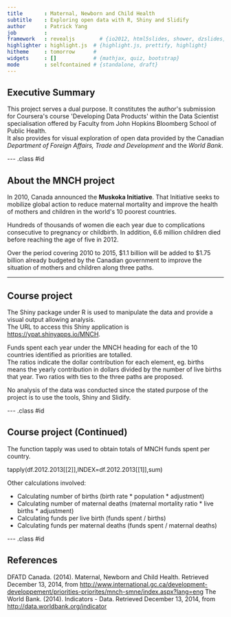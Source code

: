 ```yaml
---
title       : Maternal, Newborn and Child Health
subtitle    : Exploring open data with R, Shiny and Slidify
author      : Patrick Yang
job         : 
framework   : revealjs        # {io2012, html5slides, shower, dzslides, ...}
highlighter : highlight.js  # {highlight.js, prettify, highlight}
hitheme     : tomorrow      # 
widgets     : []            # {mathjax, quiz, bootstrap}
mode        : selfcontained # {standalone, draft}
---
```


## Executive Summary

This project serves a dual purpose.
It constitutes the author's submission
for Coursera's course 'Developing Data Products' 
within the Data Scientist specialisation offered 
by Faculty from John Hopkins Bloomberg School of Public Health.  
It also provides for visual exploration 
of open data provided by the Canadian *Department of Foreign Affairs, Trade and Development* 
and the *World Bank*.

--- .class #id 

## About the MNCH project

In 2010, Canada announced the **Muskoka Initiative**.
That Initiative seeks to mobilize global action
to reduce maternal mortality and improve
the health of mothers and children in
the world's 10 poorest countries.

Hundreds of thousands of women die each year due
to complications consecutive to pregnancy or childbirth.
In addition, 6.6 million children died before reaching
the age of five in 2012.

Over the period covering 2010 to 2015, 
$1.1 billion will be added to $1.75 billion already budgeted 
by the Canadian government to improve 
the situation of mothers and children
along three paths.

---

## Course project

The Shiny package under R is used to manipulate 
the data and provide a visual output allowing analysis.  
The URL to access this Shiny application is https://ypat.shinyapps.io/MNCH.

Funds spent each year under the MNCH heading for each 
of the 10 countries identified as priorities are totalled.  
The ratios indicate the dollar contribution for each element, 
eg. births means the yearly contribution in dollars divided 
by the number of live births that year.  Two ratios with ties to the three paths are proposed.

No analysis of the data was conducted since the stated purpose 
of the project is to use the tools, Shiny and Slidify.

--- .class #id 

## Course project (Continued)

The function tapply was used to obtain totals of MNCH funds spent per country.

  tapply(df.2012.2013[[2]],INDEX=df.2012.2013[[1]],sum)

Other calculations involved:
- Calculating number of births (birth rate * population * adjustment)
- Calculating number of maternal deaths (maternal mortality ratio * live births * adjustment)
- Calculating funds per live birth (funds spent / births)
- Calculating funds per maternal deaths (funds spent / maternal deaths)

--- .class #id 

## References

DFATD Canada. (2014). Maternal, Newborn and Child Health. Retrieved December 13, 2014, from http://www.international.gc.ca/development-developpement/priorities-priorites/mnch-smne/index.aspx?lang=eng
The World Bank. (2014). Indicators - Data. Retrieved December 13, 2014, from http://data.worldbank.org/indicator

